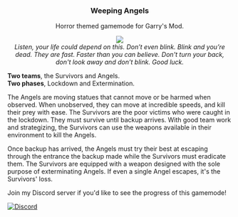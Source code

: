 <div id="header" align="center">
	<h3>Weeping Angels</h3>
	<p>Horror themed gamemode for Garry's Mod.</p>
	<div>
		<image src=https://raw.githubusercontent.com/Cryotheus/weeping_angels/main/gamemodes/weeping_angels/logo.png></image>
	</div>
	<i>Listen, your life could depend on this. Don’t even blink. Blink and you’re dead. They are fast. Faster than you can believe. Don't turn your back, don't look away and don’t blink. Good luck.</i>
	<p></p>
</div>

**Two teams**, the Survivors and Angels.  
**Two phases**, Lockdown and Extermination.  

The Angels are moving statues that cannot move or be harmed when observed. When unobserved, they can move at incredible speeds, and kill their prey with ease.
The Survivors are the poor victims who were caught in the lockdown. They must survive until backup arrives. With good team work and strategizing, the Survivors can use the weapons available in their environment to kill the Angels.  

Once backup has arrived, the Angels must try their best at escaping through the entrance the backup made while the Survivors must eradicate them.
The Survivors are equipped with a weapon designed with the sole purpose of exterminating Angels.
If even a single Angel escapes, it's the Survivors' loss.

Join my Discord server if you'd like to see the progress of this gamemode!  

[![Discord](https://img.shields.io/discord/785233414374686720?label=Discord&logo=discord)](https://discord.gg/WMeCsQhakH)

